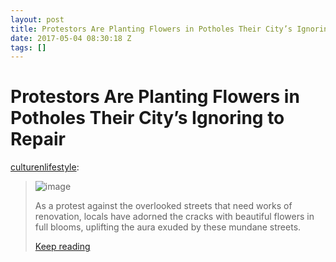 ```yaml
---
layout: post
title: Protestors Are Planting Flowers in Potholes Their City’s Ignoring to Repair
date: 2017-05-04 08:30:18 Z
tags: []
---
```

# Protestors Are Planting Flowers in Potholes Their City’s Ignoring to Repair

[culturenlifestyle](http://culturenlifestyle.com/post/160268028868/protestors-are-planting-flowers-in-potholes-their):

> ![image](https://66.media.tumblr.com/98996bdac7e67fa700f3d827476fdb87/tumblr_inline_opaaos0OHB1t5e46p_540.jpg)
> 
> As a protest against the overlooked streets that need works of renovation, locals have adorned the cracks with beautiful flowers in full blooms, uplifting the aura exuded by these mundane streets.
> 
> [Keep reading](http://culturenlifestyle.com/post/160268028868/protestors-are-planting-flowers-in-potholes-their)
